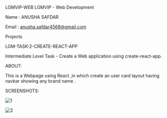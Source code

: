 LGMVIP-WEB 
LGMVIP - Web Development

Name : ANUSHA SAFDAR

Email : anusha.safdar4568@gmail.com

Projects

 LGM-TASK-2-CREATE-REACT-APP

Intermediate Level Task - Create a Web application using create-react-app.

ABOUT:


This is a Webpage using React ,in which create an user card layout having navbar showing any brand name .

SCREENSHOTS:



![1](https://user-images.githubusercontent.com/93034609/142252566-7160518d-cb64-401b-8f7d-1de506fce5e2.png)



![2](https://user-images.githubusercontent.com/93034609/142252580-931cfb2c-40bb-40d9-88ed-cb34325ba0e8.png)


